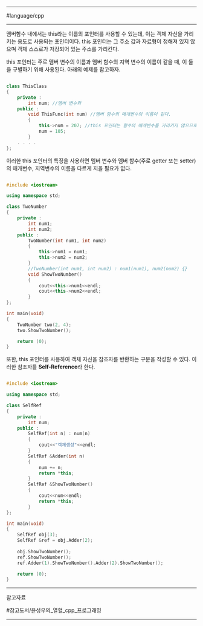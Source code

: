 
---

#language/cpp

---

멤버함수 내에서는 this라는 이름의 포인터를 사용할 수 있는데, 이는 객체 자신을 가리키는 용도로 사용되는 포인터이다. this 포인터는 그 주소 값과 자료형이 정해져 있지 않으며 객체 스스로가 저장되어 있는 주소를 가리킨다.

this 포인터는 주로 멤버 변수의 이름과 멤버 함수의 지역 변수의 이름이 같을 때, 이 둘을 구별하기 위해 사용된다. 아래의 예제를 참고하자.

```cpp

class ThisClass
{
	private : 
		int num; //멤버 변수와
	public : 
		void ThisFunc(int num) //멤버 함수의 매개변수의 이름이 같다.
		{
			this->num = 207; //this 포인터는 함수의 매개변수를 가리키지 않으므로 이를 이용하여 구별이 가능하다.
			num = 105;
		}
	. . . .
};

```

이러한 this 포인터의 특징을 사용하면 멤버 변수와 멤버 함수(주로 getter 또는 setter)의 매개변수, 지역변수의 이름을 다르게 지을 필요가 없다.

```cpp

#include <iostream>

using namespace std;

class TwoNumber
{
	private :
		int num1;
		int num2;
	public :
		TwoNumber(int num1, int num2)
		{
			this->num1 = num1;
			this->num2 = num2;
		}
		//TwoNumber(int num1, int num2) : num1(num1), num2(num2) {}
		void ShowTwoNumber()
		{
			cout<<this->num1<<endl;
			cout<<this->num2<<endl;
		}
};

int main(void)
{
	TwoNumber two(2, 4);
	two.ShowTwoNumber();

	return (0);
}

```

또한, this 포인터를 사용하여 객체 자신을 참조자를 반환하는 구분을 작성할 수 있다. 이러한 참조자를 **Self-Reference**라 한다.

```cpp

#include <iostream>

using namespace std;

class SelfRef
{
	private :
		int num;
	public :
		SelfRef(int n) : num(n)
		{
			cout<<"객체생성"<<endl;
		}
		SelfRef &Adder(int n)
		{
			num += n;
			return *this;
		}
		SelfRef &ShowTwoNumber()
		{
			cout<<num<<endl;
			return *this;
		}
};

int main(void)
{
	SelfRef obj(3);
	SelfRef &ref = obj.Adder(2);
	
	obj.ShowTwoNumber();
	ref.ShowTwoNumber();
	ref.Adder(1).ShowTwoNumber().Adder(2).ShowTwoNumber();

	return (0);
}

```

---

참고자료

#참고도서/윤성우의_열혈_cpp_프로그래밍

---